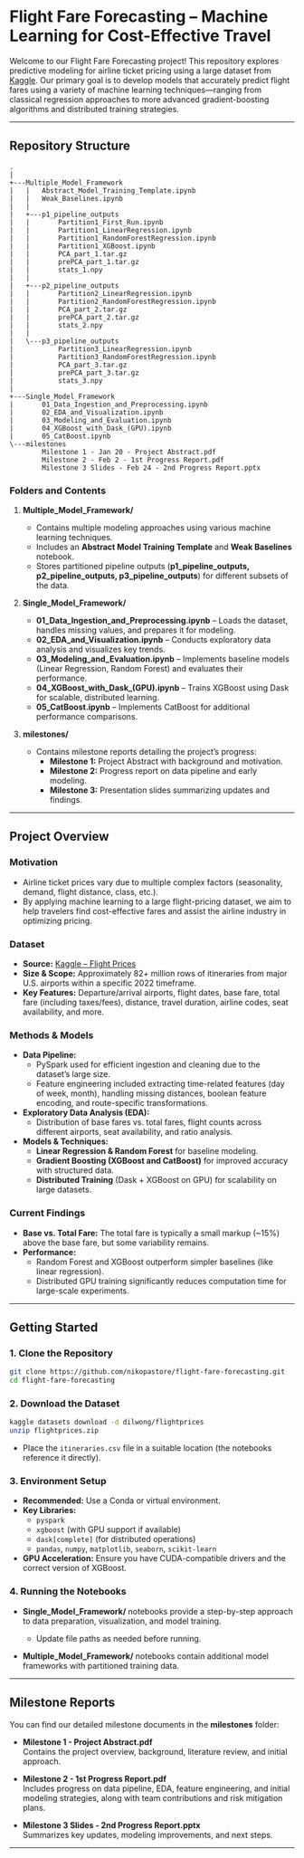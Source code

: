 # Flight Fare Forecasting – Machine Learning for Cost-Effective Travel

Welcome to our Flight Fare Forecasting project! This repository explores predictive modeling for airline ticket pricing using a large dataset from [Kaggle](https://www.kaggle.com/datasets/dilwong/flightprices). Our primary goal is to develop models that accurately predict flight fares using a variety of machine learning techniques—ranging from classical regression approaches to more advanced gradient-boosting algorithms and distributed training strategies.

---

## Repository Structure

```plaintext
.
|
+---Multiple_Model_Framework
|   |   Abstract_Model_Training_Template.ipynb
|   |   Weak_Baselines.ipynb
|   |
|   +---p1_pipeline_outputs
|   |       Partition1_First_Run.ipynb
|   |       Partition1_LinearRegression.ipynb
|   |       Partition1_RandomForestRegression.ipynb
|   |       Partition1_XGBoost.ipynb
|   |       PCA_part_1.tar.gz
|   |       prePCA_part_1.tar.gz
|   |       stats_1.npy
|   |
|   +---p2_pipeline_outputs
|   |       Partition2_LinearRegression.ipynb
|   |       Partition2_RandomForestRegression.ipynb
|   |       PCA_part_2.tar.gz
|   |       prePCA_part_2.tar.gz
|   |       stats_2.npy
|   |
|   \---p3_pipeline_outputs
|           Partition3_LinearRegression.ipynb
|           Partition3_RandomForestRegression.ipynb
|           PCA_part_3.tar.gz
|           prePCA_part_3.tar.gz
|           stats_3.npy
|
+---Single_Model_Framework
|       01_Data_Ingestion_and_Preprocessing.ipynb
|       02_EDA_and_Visualization.ipynb
|       03_Modeling_and_Evaluation.ipynb
|       04_XGBoost_with_Dask_(GPU).ipynb
|       05_CatBoost.ipynb
\---milestones
        Milestone 1 - Jan 20 - Project Abstract.pdf
        Milestone 2 - Feb 2 - 1st Progress Report.pdf
        Milestone 3 Slides - Feb 24 - 2nd Progress Report.pptx
```

### Folders and Contents

1. **Multiple_Model_Framework/**  
   - Contains multiple modeling approaches using various machine learning techniques.
   - Includes an **Abstract Model Training Template** and **Weak Baselines** notebook.
   - Stores partitioned pipeline outputs (**p1_pipeline_outputs, p2_pipeline_outputs, p3_pipeline_outputs**) for different subsets of the data.

2. **Single_Model_Framework/**  
   - **01_Data_Ingestion_and_Preprocessing.ipynb** – Loads the dataset, handles missing values, and prepares it for modeling.
   - **02_EDA_and_Visualization.ipynb** – Conducts exploratory data analysis and visualizes key trends.
   - **03_Modeling_and_Evaluation.ipynb** – Implements baseline models (Linear Regression, Random Forest) and evaluates their performance.
   - **04_XGBoost_with_Dask_(GPU).ipynb** – Trains XGBoost using Dask for scalable, distributed learning.
   - **05_CatBoost.ipynb** – Implements CatBoost for additional performance comparisons.

3. **milestones/**  
   - Contains milestone reports detailing the project’s progress:
     - **Milestone 1:** Project Abstract with background and motivation.
     - **Milestone 2:** Progress report on data pipeline and early modeling.
     - **Milestone 3:** Presentation slides summarizing updates and findings.

---

## Project Overview

### Motivation

- Airline ticket prices vary due to multiple complex factors (seasonality, demand, flight distance, class, etc.).  
- By applying machine learning to a large flight-pricing dataset, we aim to help travelers find cost-effective fares and assist the airline industry in optimizing pricing.

### Dataset

- **Source:** [Kaggle – Flight Prices](https://www.kaggle.com/datasets/dilwong/flightprices)  
- **Size & Scope:** Approximately 82+ million rows of itineraries from major U.S. airports within a specific 2022 timeframe.  
- **Key Features:** Departure/arrival airports, flight dates, base fare, total fare (including taxes/fees), distance, travel duration, airline codes, seat availability, and more.

### Methods & Models

- **Data Pipeline:**  
  - PySpark used for efficient ingestion and cleaning due to the dataset’s large size.  
  - Feature engineering included extracting time-related features (day of week, month), handling missing distances, boolean feature encoding, and route-specific transformations.
- **Exploratory Data Analysis (EDA):**  
  - Distribution of base fares vs. total fares, flight counts across different airports, seat availability, and ratio analysis.
- **Models & Techniques:**  
  - **Linear Regression & Random Forest** for baseline modeling.  
  - **Gradient Boosting (XGBoost and CatBoost)** for improved accuracy with structured data.  
  - **Distributed Training** (Dask + XGBoost on GPU) for scalability on large datasets.

### Current Findings

- **Base vs. Total Fare:** The total fare is typically a small markup (~15%) above the base fare, but some variability remains.  
- **Performance:**  
  - Random Forest and XGBoost outperform simpler baselines (like linear regression).  
  - Distributed GPU training significantly reduces computation time for large-scale experiments.

---

## Getting Started

### 1. Clone the Repository

```bash
git clone https://github.com/nikopastore/flight-fare-forecasting.git
cd flight-fare-forecasting
```

### 2. Download the Dataset

```bash
kaggle datasets download -d dilwong/flightprices
unzip flightprices.zip
```
- Place the `itineraries.csv` file in a suitable location (the notebooks reference it directly).

### 3. Environment Setup

- **Recommended:** Use a Conda or virtual environment.
- **Key Libraries:**
  - `pyspark`
  - `xgboost` (with GPU support if available)
  - `dask[complete]` (for distributed operations)
  - `pandas`, `numpy`, `matplotlib`, `seaborn`, `scikit-learn`
- **GPU Acceleration:** Ensure you have CUDA-compatible drivers and the correct version of XGBoost.

### 4. Running the Notebooks

- **Single_Model_Framework/** notebooks provide a step-by-step approach to data preparation, visualization, and model training.
  - Update file paths as needed before running.

- **Multiple_Model_Framework/** notebooks contain additional model frameworks with partitioned training data.

---

## Milestone Reports

You can find our detailed milestone documents in the **milestones** folder:

- **Milestone 1 - Project Abstract.pdf**  
  Contains the project overview, background, literature review, and initial approach.

- **Milestone 2 - 1st Progress Report.pdf**  
  Includes progress on data pipeline, EDA, feature engineering, and initial modeling strategies, along with team contributions and risk mitigation plans.

- **Milestone 3 Slides - 2nd Progress Report.pptx**  
  Summarizes key updates, modeling improvements, and next steps.

---